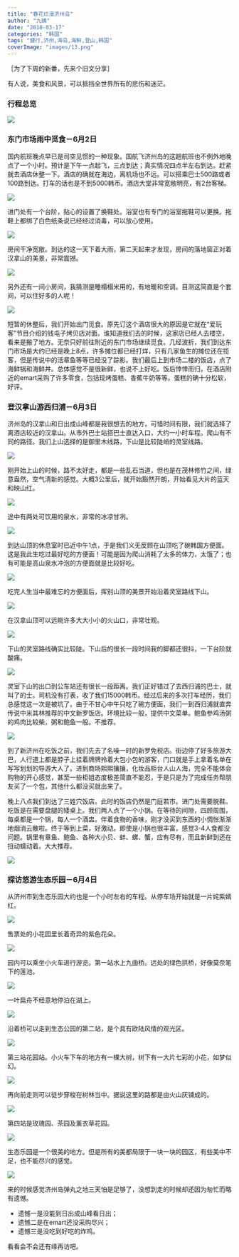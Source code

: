 ```yaml
---
title: "春花烂漫济州岛"
author: "九姨"
date: "2018-03-17"
categories: "韩国"
tags: "健行,济州,海岛,海鲜,登山,韩国"
coverImage: "images/13.png"
---
```


［为了下周的新番，先来个旧文分享］

有人说，美食和风景，可以抵挡全世界所有的悲伤和迷茫。

### 行程总览

![](images/Screen-Shot-2018-03-17-at-20.58.54.png)

### 东门市场雨中觅食－6月2日

国内航班晚点早已是司空见惯的一种现象。国航飞济州岛的这趟航班也不例外地晚点了一个小时。预计是下午一点起飞，三点到达；真实情况四点半左右到达。赶紧就去酒店休整一下。酒店的确就在海边，离机场也不远。可以搭乘巴士500路或者100路到达。打车的话也是不到5000韩币。酒店大堂非常宽敞明亮，有2台客梯。

![](images/1.png)

进门处有一个台阶，贴心的设置了换鞋处。浴室也有专门的浴室拖鞋可以更换。拖鞋上都绑了白色纸条说已经经过消毒，可以放心使用。

![](images/2.png)

房间干净宽敞。到达的这一天下着大雨，第二天起来才发现，房间的落地窗正对着汉拿山的美景，非常震撼。

![](images/3.png)

另外还有一间小房间，我猜测是睡榻榻米用的，有地暖和空调。目测这简直是个套间，可以住好多的人呢！

![](images/4.png)

短暂的休整后，我们开始出门觅食。原先订这个酒店很大的原因是它就在“爱玩客”节目介绍的钱屯子烤贝店对面。谁知道我们去的时候，这家店已经人去楼空，看来是搬了地方。无奈只好前往附近的东门市场继续觅食。几经波折，我们到达东门市场是大约已经是晚上8点，许多摊位都已经打烊，只有几家鱼生的摊位还在揽客，但是传说中的活章鱼等等已经没了踪影。我们最后上到市场二楼的饭店，点了海鲜锅和海鲜丼。总体感觉不是很新鲜，也说不上好吃。饭后悻悻而归，在酒店附近的emart采购了许多零食，包括现烤蛋糕、香蕉牛奶等等。蛋糕的确十分松软，好评。

### 登汉拿山游西归浦－6月3日

济州岛的汉拿山和日出成山峰都是我很想去的地方，可惜时间有限，我们就选择了离酒店较近的汉拿山。从市外巴士站搭巴士直达入口，大约一小时车程。爬山有不同的路径。我们上山选择的是御里木线路，下山是比较陡峭的灵室线路。

![](images/6.png)

刚开始上山的时候，路不太好走，都是一些乱石当道，但也是在茂林修竹之间，绿意盎然，空气清新的感觉。大概3公里后，就开始豁然开朗，开始看见大片的蓝天和映山红。

![](images/7.png)

途中有两处可饮用的泉水，非常的冰凉甘冽。

![](images/10.png)

到达山顶的休息室时已近中午1点，于是我们义无反顾在山顶吃了碗韩国方便面。这是我此生吃过最好吃的方便面！可能是因为爬山消耗了太多的体力，太饿了；也有可能是高山泉水冲泡的方便面就是比较好吃。

![](images/8.png)

吃完人生当中最难忘的方便面后，挥别山顶的美景开始沿着灵室路线下山。

![](images/13.png)

在汉拿山顶可以远眺许多大大小小的火山口，非常壮观。

![](images/17.png)

下山的灵室路线确实比较陡。下山后的很长一段时间我的脚都还很抖，一下台阶就酸痛。

![](images/21.png)

灵室下山的出口到公车站还有很长一段距离。我们正好错过了去西归浦的巴士，就叫了的士。司机没有打表，收了我们15000韩币。经过后来的多次打车经历，我们总感觉这一次是被坑了。由于不甘心中午只吃了碗方便面，我们一到西归浦就直奔传说中米其林推荐的中文新罗饭店。环境比较一般，提供中文菜单。鲍鱼参鸡汤粥的鸡肉比较柴，粥和鲍鱼一般。不推荐。

![](images/22.png)

到了新济州在吃饭之前，我们先去了名噪一时的新罗免税店。街边停了好多旅游大巴，人行道上都是脖子上挂着牌牌拎着大包小包的游客，门口就是手上拿着名单在写写划划的导游大人了。进到商场熙熙攘攘，化妆品柜台人山人海，完全不能体会购物的开心感觉，甚至一些柜姐态度极差简直不能忍，于是只是为了完成任务帮朋友买了一个包，其他什么都没买就出来了。

晚上八点我们到达了三姓穴饭店。此时的饭店仍然是门庭若市。进门处需要脱鞋。吃饭是在需要盘腿的矮桌上。我们两人点了一个小锅。在等待的间隙，四顾周围，每桌都是一个锅，每人一个酒盅。伴着食物的香味，刚才没买到东西的小惆怅渐渐地烟消云散啦。终于等到上菜，好激动。即使是小锅也很丰富，感觉3-4人食都没问题。锅里有章鱼、鲍鱼、各种大小贝、蚌、螺、蟹，应有尽有，而且新鲜到还在扭动蠕动着。大大推荐。

![](images/24.png)

### 探访悠游生态乐园－6月4日

从济州市到生态乐园大约也是一个小时左右的车程。从停车场开始就是一片姹紫嫣红。

![](images/26.png)

售票处的小花园里长着奇异的紫色花朵。

![](images/27.png)

园内可以乘坐小火车进行游览。第一站水上九曲桥。远处的绿色拱桥，好像莫奈笔下的莲池。

![](images/28.png)

一叶扁舟不经意地停泊在湖上。

![](images/29.png)

沿着桥可以走到生态公园的第二站，是个具有欧陆风情的观光区。

![](images/31.png)

第三站花园站。小火车下车的地方有一棵大树，树下有一大片七彩的小花，如梦似幻。

![](images/33.png)

再向前走则可以徒步穿梭在树林当中。据说这里的路都是由火山灰铺成的。

![](images/34.png)

第四站是玫瑰园、茶园及薰衣草花园。

![](images/36.png)

生态乐园是一个很美的地方。但是所有的美都局限于一块一块的园区，有些美中不足，也不能尽兴的感觉。

![](images/37.png)

来的时候感觉济州岛弹丸之地三天怕是足够了，没想到走的时候却还因为匆忙而略有遗憾。

- 遗憾一是没能到日出成山峰看日出；
- 遗憾二是在emart还没采购尽兴；
- 遗憾三是没吃到好吃的炸鸡。

看看会不会还有缘再访吧。
